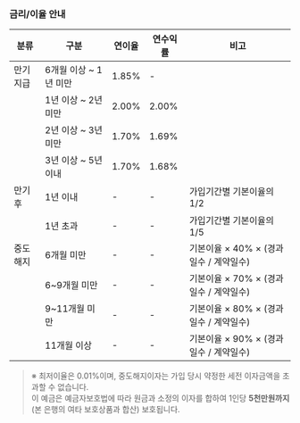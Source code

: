 ### 금리/이율 안내

| 분류     | 구분                 | 연이율  | 연수익률 | 비고                           |
|----------|----------------------|--------|----------|--------------------------------|
| 만기지급 | 6개월 이상 ~ 1년 미만 | 1.85%  | -        |                                |
|          | 1년 이상 ~ 2년 미만  | 2.00%  | 2.00%    |                                |
|          | 2년 이상 ~ 3년 미만  | 1.70%  | 1.69%    |                                |
|          | 3년 이상 ~ 5년 이내  | 1.70%  | 1.68%    |                                |
| 만기후   | 1년 이내             | -      | -        | 가입기간별 기본이율의 1/2       |
|          | 1년 초과             | -      | -        | 가입기간별 기본이율의 1/5       |
| 중도해지 | 6개월 미만           | -      | -        | 기본이율 × 40% × (경과일수 / 계약일수) |
|          | 6~9개월 미만         | -      | -        | 기본이율 × 70% × (경과일수 / 계약일수) |
|          | 9~11개월 미만        | -      | -        | 기본이율 × 80% × (경과일수 / 계약일수) |
|          | 11개월 이상          | -      | -        | 기본이율 × 90% × (경과일수 / 계약일수) |

> ※ 최저이율은 0.01%이며, 중도해지이자는 가입 당시 약정한 세전 이자금액을 초과할 수 없습니다.  
> 이 예금은 예금자보호법에 따라 원금과 소정의 이자를 합하여 1인당 **5천만원까지** (본 은행의 여타 보호상품과 합산) 보호됩니다.